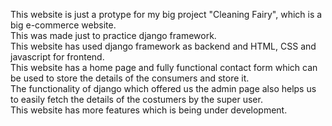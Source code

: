 This website is just a protype for my big project "Cleaning Fairy", which is a big e-commerce website.<br>
This was made just to practice django framework.<br>
This website has used django framework as backend and HTML, CSS and javascript for frontend.<br>
This website has a home page and fully functional contact form which can be used to store the details of the consumers and store it.<br>
The functionality of django which offered us the admin page also helps us to easily fetch the details of the costumers by the super user.<br>
This website has more features which is being under development.<br>
